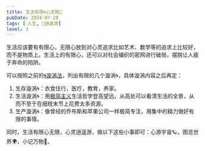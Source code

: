 ```yaml
---
title: 生活有限🌀心无限🌌
pubDate: 2024-07-28
tags: [💧人生, 🧚逍遥游]
level: 3
---
```


生活应该要有有限心，无限心放到对心灵追求比如艺术、数学等的追求上比较好，而不是物质上。生活上的有限心，还可以对社会编织的密网进行破局，摆脱让人疲于奔命的陷阱。

可以按照之前的[🌀漩涡法](/xyy/20240726d)，列出有限的几个漩涡🌀，具体漩涡内容之后再定：

1. 生存漩涡🌀：衣食住行，医疗，教育，养家。
2. 生活漩涡🌀：用[极简主义](/xyy/20240629)生活哲学登高望远，从高处可以看清生活的全景，从而不至于在细枝末节上花费太多资源。
3. 生产漩涡🌀：像曾经的乔布斯和苹果公司一样极简专注，用集中的精力做好有限的事情。

同时，生活有限心无限，心灵逍遥游，做以下这些小事即可：心游宇宙🪐，图览世界🌍，小记万物🌈。
